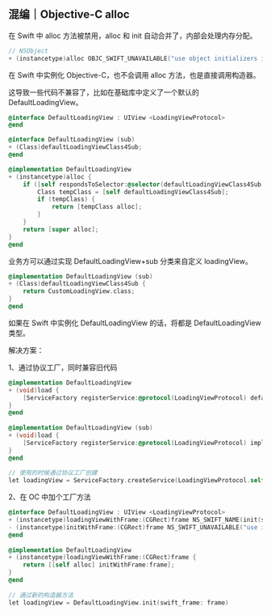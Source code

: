 ## 混编｜Objective-C alloc

在 Swift 中 alloc 方法被禁用，alloc 和 init 自动合并了，内部会处理内存分配。

```objectivec
// NSObject
+ (instancetype)alloc OBJC_SWIFT_UNAVAILABLE("use object initializers instead");
```

在 Swift 中实例化 Objective-C，也不会调用 alloc 方法，也是直接调用构造器。

这导致一些代码不兼容了，比如在基础库中定义了一个默认的 DefaultLoadingView。

```objectivec
@interface DefaultLoadingView : UIView <LoadingViewProtocol>
@end

@interface DefaultLoadingView (sub)
+ (Class)defaultLoadingViewClass4Sub;
@end

@implementation DefaultLoadingView
+ (instancetype)alloc {
    if ([self respondsToSelector:@selector(defaultLoadingViewClass4Sub)]) {
        Class tempClass = [self defaultLoadingViewClass4Sub];
        if (tempClass) {
            return [tempClass alloc];
        }
    }
    return [super alloc];
}
@end
```

业务方可以通过实现 DefaultLoadingView+sub 分类来自定义 loadingView。

```objectivec
@implementation DefaultLoadingView (sub)
+ (Class)defaultLoadingViewClass4Sub {
    return CustomLoadingView.class;
}
@end
```

如果在 Swift 中实例化 DefaultLoadingView 的话，将都是 DefaultLoadingView 类型。

解决方案：

1、通过协议工厂，同时兼容旧代码

```objectivec
@implementation DefaultLoadingView
+ (void)load {
    [ServiceFactory registerService:@protocol(LoadingViewProtocol) defaultImplClass:self.class];
}
@end
  
@implementation DefaultLoadingView (sub)
+ (void)load {
    [ServiceFactory registerService:@protocol(LoadingViewProtocol) implClass:CustomLoadingView.class];
}
@end
  
// 使用的时候通过协议工厂创建
let loadingView = ServiceFactory.createService(LoadingViewProtocol.self, initBlock: nil) as! UIView & LoadingViewProtocol
```

2、在 OC 中加个工厂方法

```objectivec
@interface DefaultLoadingView : UIView <LoadingViewProtocol>
+ (instancetype)loadingViewWithFrame:(CGRect)frame NS_SWIFT_NAME(init(swift_frame:));
- (instancetype)initWithFrame:(CGRect)frame NS_SWIFT_UNAVAILABLE("use init(swift_frame:)");
@end
  
@implementation DefaultLoadingView
+ (instancetype)loadingViewWithFrame:(CGRect)frame {
    return [[self alloc] initWithFrame:frame];
}
@end
  
// 通过新的构造器方法
let loadingView = DefaultLoadingView.init(swift_frame: frame)
```

